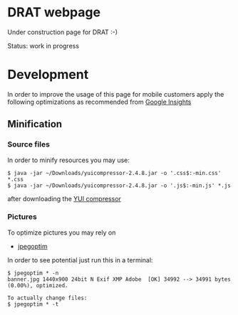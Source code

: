 # DRAT webpage

Under construction page for DRAT :-)

Status: work in progress

# Development

In order to improve the usage of this page for mobile customers apply the following optimizations as recommended from [Google Insights](https://developers.google.com/speed/pagespeed/insights/)

## Minification

### Source files

In order to minify resources you may use:
```
$ java -jar ~/Downloads/yuicompressor-2.4.8.jar -o '.css$:-min.css' *.css
$ java -jar ~/Downloads/yuicompressor-2.4.8.jar -o '.js$:-min.js' *.js
```
after downloading the [YUI compressor](https://yui.github.io/yuicompressor/)

### Pictures

To optimize pictures you may rely on
* [jpegoptim](https://sourceforge.net/projects/jpegoptim/)

In order to see potential just run this in a terminal:
```
$ jpegoptim * -n
banner.jpg 1440x900 24bit N Exif XMP Adobe  [OK] 34992 --> 34991 bytes (0.00%), optimized.

To actually change files:
$ jpegoptim * -t
```
